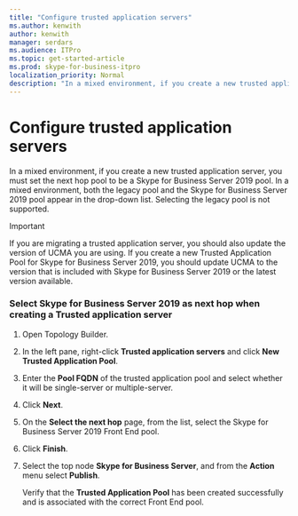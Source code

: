 ```yaml
---
title: "Configure trusted application servers"
ms.author: kenwith
author: kenwith
manager: serdars
ms.audience: ITPro
ms.topic: get-started-article
ms.prod: skype-for-business-itpro
localization_priority: Normal
description: "In a mixed environment, if you create a new trusted application server, you must set the next hop pool to be a Skype for Business Server 2019 pool. In a mixed environment, both the legacy pool and the Skype for Business Server 2019 pool appear in the drop down list. Selecting the legacy pool is not supported."
---
```


# Configure trusted application servers

In a mixed environment, if you create a new trusted application server, you must set the next hop pool to be a Skype for Business Server 2019 pool. In a mixed environment, both the legacy pool and the Skype for Business Server 2019 pool appear in the drop-down list. Selecting the legacy pool is not supported.
  
> [!IMPORTANT]
> If you are migrating a trusted application server, you should also update the version of UCMA you are using. If you create a new Trusted Application Pool for Skype for Business Server 2019, you should update UCMA to the version that is included with Skype for Business Server 2019 or the latest version available. 
  
### Select Skype for Business Server 2019 as next hop when creating a Trusted application server

1. Open Topology Builder.
    
2. In the left pane, right-click **Trusted application servers** and click **New Trusted Application Pool**.
    
3. Enter the **Pool FQDN** of the trusted application pool and select whether it will be single-server or multiple-server. 
    
4. Click **Next**.
    
5. On the **Select the next hop** page, from the list, select the Skype for Business Server 2019 Front End pool. 
    
6. Click **Finish**.
    
7. Select the top node **Skype for Business Server**, and from the **Action** menu select **Publish**.
    
    Verify that the **Trusted Application Pool** has been created successfully and is associated with the correct Front End pool. 
    

